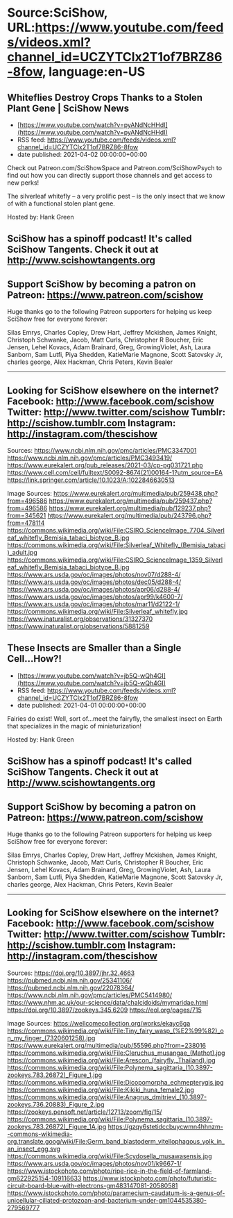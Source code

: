 # Source:SciShow, URL:https://www.youtube.com/feeds/videos.xml?channel_id=UCZYTClx2T1of7BRZ86-8fow, language:en-US

## Whiteflies Destroy Crops Thanks to a Stolen Plant Gene | SciShow News
 - [https://www.youtube.com/watch?v=pyANdNcHHdI](https://www.youtube.com/watch?v=pyANdNcHHdI)
 - RSS feed: https://www.youtube.com/feeds/videos.xml?channel_id=UCZYTClx2T1of7BRZ86-8fow
 - date published: 2021-04-02 00:00:00+00:00

Check out Patreon.com/SciShowSpace and Patreon.com/SciShowPsych to find out how you can directly support those channels and get access to new perks!

The silverleaf whitefly – a very prolific pest – is the only insect that we know of with a functional stolen plant gene. 

Hosted by: Hank Green

SciShow has a spinoff podcast! It's called SciShow Tangents. Check it out at http://www.scishowtangents.org
----------
Support SciShow by becoming a patron on Patreon: https://www.patreon.com/scishow
----------
Huge thanks go to the following Patreon supporters for helping us keep SciShow free for everyone forever:

Silas Emrys, Charles Copley, Drew Hart, Jeffrey Mckishen, James Knight, Christoph Schwanke, Jacob, Matt Curls, Christopher R Boucher, Eric Jensen, Lehel Kovacs, Adam Brainard, Greg, GrowingViolet, Ash, Laura Sanborn, Sam Lutfi, Piya Shedden, KatieMarie Magnone, Scott Satovsky Jr, charles george, Alex Hackman, Chris Peters, Kevin Bealer

----------
Looking for SciShow elsewhere on the internet?
Facebook: http://www.facebook.com/scishow
Twitter: http://www.twitter.com/scishow
Tumblr: http://scishow.tumblr.com
Instagram: http://instagram.com/thescishow
----------
Sources:
https://www.ncbi.nlm.nih.gov/pmc/articles/PMC3347001
https://www.ncbi.nlm.nih.gov/pmc/articles/PMC3493419/
https://www.eurekalert.org/pub_releases/2021-03/cp-pg031721.php
https://www.cell.com/cell/fulltext/S0092-8674(21)00164-1?utm_source=EA
https://link.springer.com/article/10.1023/A:1022846630513

Image Sources:
https://www.eurekalert.org/multimedia/pub/259438.php?from=496586
https://www.eurekalert.org/multimedia/pub/259437.php?from=496586
https://www.eurekalert.org/multimedia/pub/129237.php?from=345621
https://www.eurekalert.org/multimedia/pub/243796.php?from=478114
https://commons.wikimedia.org/wiki/File:CSIRO_ScienceImage_7704_Silverleaf_whitefly_Bemisia_tabaci_biotype_B.jpg
https://commons.wikimedia.org/wiki/File:Silverleaf_Whitefly_(Bemisia_tabaci)_adult.jpg
https://commons.wikimedia.org/wiki/File:CSIRO_ScienceImage_1359_Silverleaf_whitefly_Bemisia_tabaci_biotype_B.jpg
https://www.ars.usda.gov/oc/images/photos/nov07/d288-4/
https://www.ars.usda.gov/oc/images/photos/dec05/d288-4/
https://www.ars.usda.gov/oc/images/photos/apr06/d288-4/
https://www.ars.usda.gov/oc/images/photos/apr99/k4600-7/
https://www.ars.usda.gov/oc/images/photos/mar11/d2122-1/
https://commons.wikimedia.org/wiki/File:Silverleaf_whitefly.jpg
https://www.inaturalist.org/observations/31327370
https://www.inaturalist.org/observations/5881259

## These Insects are Smaller than a Single Cell...How?!
 - [https://www.youtube.com/watch?v=jb5Q-wQh4GI](https://www.youtube.com/watch?v=jb5Q-wQh4GI)
 - RSS feed: https://www.youtube.com/feeds/videos.xml?channel_id=UCZYTClx2T1of7BRZ86-8fow
 - date published: 2021-04-01 00:00:00+00:00

Fairies do exist! Well, sort of...meet the fairyfly, the smallest insect on Earth that specializes in the magic of miniaturization!

Hosted by: Hank Green

SciShow has a spinoff podcast! It's called SciShow Tangents. Check it out at http://www.scishowtangents.org
----------
Support SciShow by becoming a patron on Patreon: https://www.patreon.com/scishow
----------
Huge thanks go to the following Patreon supporters for helping us keep SciShow free for everyone forever:

Silas Emrys, Charles Copley, Drew Hart, Jeffrey Mckishen, James Knight, Christoph Schwanke, Jacob, Matt Curls, Christopher R Boucher, Eric Jensen, Lehel Kovacs, Adam Brainard, Greg, GrowingViolet, Ash, Laura Sanborn, Sam Lutfi, Piya Shedden, KatieMarie Magnone, Scott Satovsky Jr, charles george, Alex Hackman, Chris Peters, Kevin Bealer

----------
Looking for SciShow elsewhere on the internet?
Facebook: http://www.facebook.com/scishow
Twitter: http://www.twitter.com/scishow
Tumblr: http://scishow.tumblr.com
Instagram: http://instagram.com/thescishow
----------
Sources:
https://doi.org/10.3897/jhr.32.4663 
https://pubmed.ncbi.nlm.nih.gov/25341106/ 
https://pubmed.ncbi.nlm.nih.gov/22078364/ 
https://www.ncbi.nlm.nih.gov/pmc/articles/PMC5414980/  
https://www.nhm.ac.uk/our-science/data/chalcidoids/mymaridae.html
https://doi.org/10.3897/zookeys.345.6209 
https://eol.org/pages/715

Image Sources:
https://wellcomecollection.org/works/ekayc6ga
https://commons.wikimedia.org/wiki/File:Tiny_fairy_wasp_(%E2%99%82)_on_my_finger_(7320601258).jpg
https://www.eurekalert.org/multimedia/pub/55596.php?from=238016
https://commons.wikimedia.org/wiki/File:Cleruchus_musangae_(Mathot).jpg
https://commons.wikimedia.org/wiki/File:Arescon_(fairyfly,_Thailand).jpg
https://commons.wikimedia.org/wiki/File:Polynema_sagittaria_(10.3897-zookeys.783.26872)_Figure_1.jpg
https://commons.wikimedia.org/wiki/File:Dicopomorpha_echmepterygis.jpg
https://commons.wikimedia.org/wiki/File:Kikiki_huna_female2.jpg
https://commons.wikimedia.org/wiki/File:Anagrus_dmitrievi_(10.3897-zookeys.736.20883)_Figure_2.jpg
https://zookeys.pensoft.net/article/12713/zoom/fig/15/
https://commons.wikimedia.org/wiki/File:Polynema_sagittaria_(10.3897-zookeys.783.26872)_Figure_1A.jpg
https://gzqy6stetidccbuycwmn4hhnzm--commons-wikimedia-org.translate.goog/wiki/File:Germ_band_blastoderm_vitellophagous_yolk_in_an_insect_egg.svg
https://commons.wikimedia.org/wiki/File:Scydosella_musawasensis.jpg
https://www.ars.usda.gov/oc/images/photos/nov01/k9667-1/
https://www.istockphoto.com/photo/ripe-rice-in-the-field-of-farmland-gm622925154-109116633
https://www.istockphoto.com/photo/futuristic-circuit-board-blue-with-electrons-gm483147081-20580581
https://www.istockphoto.com/photo/paramecium-caudatum-is-a-genus-of-unicellular-ciliated-protozoan-and-bacterium-under-gm1044535380-279569777

